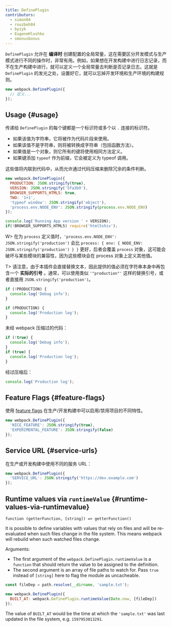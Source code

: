 ```yaml
---
title: DefinePlugin
contributors:
  - simon04
  - rouzbeh84
  - byzyk
  - EugeneHlushko
  - smonusbonus
---
```



`DefinePlugin` 允许在 __编译时__ 创建配置的全局常量，这在需要区分开发模式与生产模式进行不同的操作时，非常有用。例如，如果想在开发构建中进行日志记录，而不在生产构建中进行，就可以定义一个全局常量去判断是否记录日志。这就是 `DefinePlugin` 的发光之处，设置好它，就可以忘掉开发环境和生产环境的构建规则。

```javascript
new webpack.DefinePlugin({
  // 定义...
});
```


## Usage {#usage}

传递给 `DefinePlugin` 的每个键都是一个标识符或多个以 `.` 连接的标识符。

- 如果该值为字符串，它将被作为代码片段来使用。
- 如果该值不是字符串，则将被转换成字符串（包括函数方法）。
- 如果值是一个对象，则它所有的键将使用相同方法定义。
- 如果键添加 `typeof` 作为前缀，它会被定义为 typeof 调用。

这些值将内联到代码中，从而允许通过代码压缩来删除冗余的条件判断。

```javascript
new webpack.DefinePlugin({
  PRODUCTION: JSON.stringify(true),
  VERSION: JSON.stringify('5fa3b9'),
  BROWSER_SUPPORTS_HTML5: true,
  TWO: '1+1',
  'typeof window': JSON.stringify('object'),
  'process.env.NODE_ENV': JSON.stringify(process.env.NODE_ENV)
});
```

```javascript
console.log('Running App version ' + VERSION);
if(!BROWSER_SUPPORTS_HTML5) require('html5shiv');
```


W> 在为 `process` 定义值时，`'process.env.NODE_ENV': JSON.stringify('production')` 会比 `process: { env: { NODE_ENV: JSON.stringify('production') } }` 更好，后者会覆盖 `process` 对象，这可能会破坏与某些模块的兼容性，因为这些模块会在 process 对象上定义其他值。

T> 请注意，由于本插件会直接替换文本，因此提供的值必须在字符串本身中再包含一个 __实际的引号__ 。通常，可以使用类似 `'"production"'` 这样的替换引号，或者直接用 `JSON.stringify('production')`。

```javascript
if (!PRODUCTION) {
  console.log('Debug info');
}

if (PRODUCTION) {
  console.log('Production log');
}
```

未经 webpack 压缩过的代码：

```javascript
if (!true) {
  console.log('Debug info');
}
if (true) {
  console.log('Production log');
}
```

经过压缩后：

```javascript
console.log('Production log');
```


## Feature Flags {#feature-flags}

使用 [feature flags](https://en.wikipedia.org/wiki/Feature_toggle) 在生产/开发构建中可以启用/禁用项目的不同特性。

```javascript
new webpack.DefinePlugin({
  'NICE_FEATURE': JSON.stringify(true),
  'EXPERIMENTAL_FEATURE': JSON.stringify(false)
});
```


## Service URL {#service-urls}

在生产或开发构建中使用不同的服务 URL：

```javascript
new webpack.DefinePlugin({
  'SERVICE_URL': JSON.stringify('https://dev.example.com')
});
```

## Runtime values via `runtimeValue` {#runtime-values-via-runtimevalue}

`function (getterFunction, [string]) => getterFunction()`

It is possible to define variables with values that rely on files and will be re-evaluated when such files change in the file system. This means webpack will rebuild when such watched files change.

Arguments:

- The first argument of the `webpack.DefinePlugin.runtimeValue` is a `function` that should return the value to be assigned to the definition.
- The second argument is an array of file paths to watch for. Pass `true` instead of `[string]` here to flag the module as uncacheable.

```javascript
const fileDep = path.resolve(__dirname, 'sample.txt');

new webpack.DefinePlugin({
  BUILT_AT: webpack.DefinePlugin.runtimeValue(Date.now, [fileDep])
});
```

The value of `BUILT_AT` would be the time at which the `'sample.txt'` was last updated in the file system, e.g. `1597953013291`.
